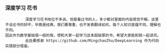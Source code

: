 ### 深度学习 花书
             深度学习花书地位不多说。但是看过书的人，多少都对里面的内容感觉不解。这里不谈论书的好坏，毕竟是经典，我们要尊重，也不发表翻译如何，每个人知识底蕴不同，理解也不同。
    因此作为数学基础很一般的我，想和大家一起学习这本超级厚的书，希望大家能和我一起读完。
             此处要感谢 https://github.com/MingchaoZhu/DeepLearning 作为代码实践部分借鉴。
